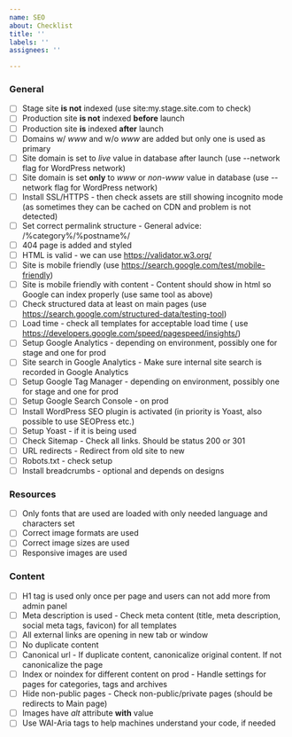 ```yaml
---
name: SEO
about: Checklist
title: ''
labels: ''
assignees: ''

---
```


### General

- [ ] Stage site **is not** indexed (use site:my.stage.site.com to check)
- [ ] Production site **is not** indexed **before** launch
- [ ] Production site **is** indexed **after** launch
- [ ] Domains w/ _www_ and w/o _www_ are added but only one is used as primary
- [ ] Site domain is set to _live_ value in database after launch (use --network flag for WordPress network)
- [ ] Site domain is set **only** to _www_ or _non-www_ value in database (use --network flag for WordPress network)
- [ ] Install SSL/HTTPS - then check assets are still showing incognito mode (as sometimes they can be cached on CDN and
	problem is not detected)
- [ ] Set correct permalink structure - General advice: /%category%/%postname%/
- [ ] 404 page is added and styled
- [ ] HTML is valid - we can use https://validator.w3.org/
- [ ] Site is mobile friendly (use https://search.google.com/test/mobile-friendly)
- [ ] Site is mobile friendly with content - Content should show in html so Google can index properly (use same tool as
	above)
- [ ] Check structured data at least on main pages (use https://search.google.com/structured-data/testing-tool)
- [ ] Load time - check all templates for acceptable load time (
	use https://developers.google.com/speed/pagespeed/insights/)
- [ ] Setup Google Analytics - depending on environment, possibly one for stage and one for prod
- [ ] Site search in Google Analytics - Make sure internal site search is recorded in Google Analytics
- [ ] Setup Google Tag Manager - depending on environment, possibly one for stage and one for prod
- [ ] Setup Google Search Console - on prod
- [ ] Install WordPress SEO plugin is activated (in priority is Yoast, also possible to use SEOPress etc.)
- [ ] Setup Yoast - if it is being used
- [ ] Check Sitemap - Check all links. Should be status 200 or 301
- [ ] URL redirects - Redirect from old site to new
- [ ] Robots.txt - check setup
- [ ] Install breadcrumbs - optional and depends on designs

### Resources

- [ ] Only fonts that are used are loaded with only needed language and characters set
- [ ] Correct image formats are used
- [ ] Correct image sizes are used
- [ ] Responsive images are used

### Content

- [ ] H1 tag is used only once per page and users can not add more from admin panel
- [ ] Meta description is used - Check meta content (title, meta description, social meta tags, favicon) for all
  templates
- [ ] All external links are opening in new tab or window
- [ ] No duplicate content
- [ ] Canonical url - If duplicate content, canonicalize original content. If not canonicalize the page
- [ ] Index or noindex for different content on prod - Handle settings for pages for categories, tags and archives
- [ ] Hide non-public pages - Check non-public/private pages (should be redirects to Main page)
- [ ] Images have _alt_ attribute **with** value
- [ ] Use WAI-Aria tags to help machines understand your code, if needed
